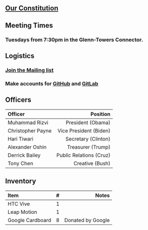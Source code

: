 ## [Our Constitution](media/constitution.pdf)

## Meeting Times

### Tuesdays from 7:30pm in the Glenn-Towers Connector.

## Logistics

### [Join the Mailing list](https://lists.gatech.edu/sympa/info/vr)

### Make accounts for [GitHub](https://www.github.com/gtvr) and [GitLab](https://gitlab.com/groups/GTVR)

## Officers

Officer | Position
:-|-:
Muhammad Rizvi | President (Obama)
Christopher Payne | Vice President (Biden)
Hari Tiwari | Secretary (Clinton)
Alexander Oshin | Treasurer (Trump)
Derrick Bailey | Public Relations (Cruz)
Tony Chen | Creative (Bush)

## Inventory

Item | # | Notes
:-|:-:|-:
HTC Vive | 1 |
Leap Motion | 1 |
Google Cardboard | 8 | Donated by Google
